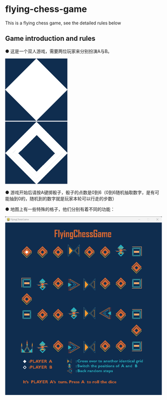 # flying-chess-game
This is a flying chess game, see the detailed rules below

## **Game introduction and rules**
● 这是一个双人游戏，需要两位玩家来分别扮演A与B。  

![image](https://github.com/cobalt-sv/flying-chess-game/blob/main/img/playerA.png)  
![image](https://github.com/cobalt-sv/flying-chess-game/blob/main/img/playerB.png)  

● 游戏开始后请按A键掷骰子，骰子的点数是0到6（0到6随机抽取数字，是有可能抽到0的，随机到的数字就是玩家本轮可以行走的步数）  

● 地图上有一些特殊的格子，他们分别有着不同的功能：  

![image](https://github.com/cobalt-sv/flying-chess-game/blob/main/img/img_01.png)
